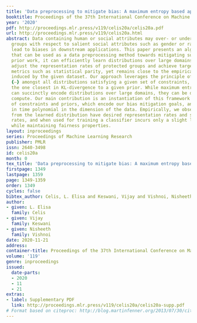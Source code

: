 ```yaml
---
title: 'Data preprocessing to mitigate bias: A maximum entropy based approach'
booktitle: Proceedings of the 37th International Conference on Machine Learning
year: '2020'
pdf: http://proceedings.mlr.press/v119/celis20a/celis20a.pdf
url: http://proceedings.mlr.press/v119/celis20a.html
abstract: Data containing human or social attributes may over- or under-represent
  groups with respect to salient social attributes such as gender or race, which can
  lead to biases in downstream applications. This paper presents an algorithmic framework
  that can be used as a data preprocessing method towards mitigating such bias. Unlike
  prior work, it can efficiently learn distributions over large domains, controllably
  adjust the representation rates of protected groups and achieve target fairness
  metrics such as statistical parity, yet remains close to the empirical distribution
  induced by the given dataset. Our approach leverages the principle of maximum entropy
  {–} amongst all distributions satisfying a given set of constraints, we should choose
  the one closest in KL-divergence to a given prior. While maximum entropy distributions
  can succinctly encode distributions over large domains, they can be difficult to
  compute. Our main contribution is an instantiation of this framework for our set
  of constraints and priors, which encode our bias mitigation goals, and that runs
  in time polynomial in the dimension of the data. Empirically, we observe that samples
  from the learned distribution have desired representation rates and statistical
  rates, and when used for training a classifier incurs only a slight loss in accuracy
  while maintaining fairness properties.
layout: inproceedings
series: Proceedings of Machine Learning Research
publisher: PMLR
issn: 2640-3498
id: celis20a
month: 0
tex_title: 'Data preprocessing to mitigate bias: A maximum entropy based approach'
firstpage: 1349
lastpage: 1359
page: 1349-1359
order: 1349
cycles: false
bibtex_author: Celis, L. Elisa and Keswani, Vijay and Vishnoi, Nisheeth
author:
- given: L. Elisa
  family: Celis
- given: Vijay
  family: Keswani
- given: Nisheeth
  family: Vishnoi
date: 2020-11-21
address: 
container-title: Proceedings of the 37th International Conference on Machine Learning
volume: '119'
genre: inproceedings
issued:
  date-parts:
  - 2020
  - 11
  - 21
extras:
- label: Supplementary PDF
  link: http://proceedings.mlr.press/v119/celis20a/celis20a-supp.pdf
# Format based on citeproc: http://blog.martinfenner.org/2013/07/30/citeproc-yaml-for-bibliographies/
---
```

